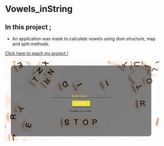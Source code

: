 # Vowels_inString

## In this project ;
* An application was made to calculate vowels using dom structure, map and split methods.

[Click here to reach my project ! ](https://bedirhanerguven10.github.io/Vowels_inString/)<br><br>
![](https://github.com/bedirhanerguven10/Vowels_inString/blob/master/vowels.gif)
